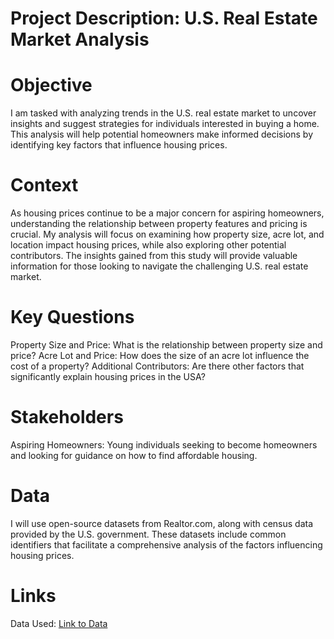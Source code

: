 # Project Description: U.S. Real Estate Market Analysis

# Objective
I am tasked with analyzing trends in the U.S. real estate market to uncover insights and suggest strategies for individuals interested in buying a home. This analysis will help potential homeowners make informed decisions by identifying key factors that influence housing prices.

# Context
As housing prices continue to be a major concern for aspiring homeowners, understanding the relationship between property features and pricing is crucial. My analysis will focus on examining how property size, acre lot, and location impact housing prices, while also exploring other potential contributors. The insights gained from this study will provide valuable information for those looking to navigate the challenging U.S. real estate market.

# Key Questions

Property Size and Price: What is the relationship between property size and price?
Acre Lot and Price: How does the size of an acre lot influence the cost of a property?
Additional Contributors: Are there other factors that significantly explain housing prices in the USA?

# Stakeholders
Aspiring Homeowners: Young individuals seeking to become homeowners and looking for guidance on how to find affordable housing.

# Data
I will use open-source datasets from Realtor.com, along with census data provided by the U.S. government. These datasets include common identifiers that facilitate a comprehensive analysis of the factors influencing housing prices.

# Links
Data Used: <a href="https://www.kaggle.com/datasets/ahmedshahriarsakib/usa-real-estate-dataset">Link to Data
